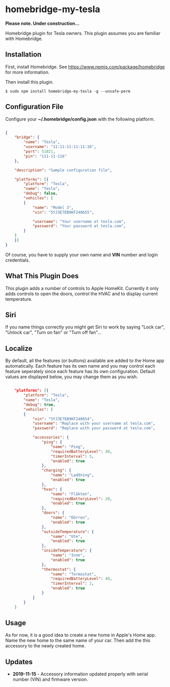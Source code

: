 # homebridge-my-tesla

**Please note. Under construction...**

Homebridge plugin for Tesla owners. This plugin assumes you are familiar with Homebridge. 


## Installation

First, install Homebridge. See https://www.npmjs.com/package/homebridge
for more information.

Then install this plugin.

    $ sudo npm install homebridge-my-tesla -g --unsafe-perm


## Configuration File

Configure your **~/.homebridge/config.json** with the following platform.

```json

{
    "bridge": {
        "name": "Tesla",
        "username": "11:11:11:11:11:16",
        "port": 51821,
        "pin": "111-11-116"
    },

    "description": "Sample configuration file",

    "platforms": [{
        "platform": "Tesla",
        "name": "Tesla",
        "debug": false,
        "vehicles": [
        {         
            "name": "Model 3",       
            "vin": "5YJ3E7EB9KF240655",

            "username": "Your username at tesla.com",
            "password": "Your password at tesla.com",
        }
    ]
    }]
}

```

Of course, you have to supply your own name and **VIN** number and login credentials.


## What This Plugin Does

This plugin adds a number of controls to Apple HomeKit. Currently
it only adds controls to open the doors, control the HVAC and to display current temperature.

## Siri

If you name things correctly you might get Siri to work by saying "Lock car", "Unlock car", "Turn on fan" or "Turn off fan"...

## Localize

By default, all the features (or buttons) available are added to the Home app automatically. 
Each feature has its own name and you may control each feature seperately since each 
feature has its own configuration. Default values are displayed below, you may change them as you wish.

```json

    "platforms": [{
        "platform": "Tesla",
        "name": "Tesla",
        "debug": true,
        "vehicles": [
        {         
            "vin": "5YJ3E7EB9KF240654",
            "username": "Replace with your username at tesla.com",
            "password": "Replace with your password at tesla.com",

            "accessories": {
                "ping": {
                    "name": "Ping",
                    "requiredBatteryLevel": 40,
                    "timerInterval": 5,
                    "enabled": true
                },
                "charging": {
                    "name": "Laddning",
                    "enabled": true
                },
                "hvac": {
                    "name": "Fläkten",
                    "requiredBatteryLevel": 20,
                    "enabled": true
                },
                "doors": {
                    "name": "Dörren",
                    "enabled": true
                },
                "outsideTemperature": {
                    "name": "Ute",
                    "enabled": true
                },
                "insideTemperature": {
                    "name": "Inne",
                    "enabled": true
                },
                "thermostat": {
                    "name": "Termostat",
                    "requiredBatteryLevel": 40,
                    "timerInterval": 2,
                    "enabled": true
                }
            }
        }
    ]
```

## Usage

As for now, it is a good idea to create a new home in Apple's Home app. Name
the new home to the same name of your car. Then add the this accessory to the newly created home.


## Updates

- **2019-11-15** - Accessory information updated properly with serial number (VIN) and firmware version.

